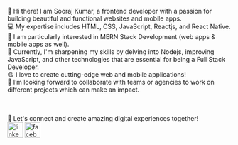 👋 Hi there! I am Sooraj Kumar, a frontend developer with a passion for building beautiful and functional websites and mobile apps. <br>
💻 My expertise includes HTML, CSS, JavaScript, Reactjs, and React Native. <br>
📱 I am particularly interested in MERN Stack Development (web apps & mobile apps as well). <br>
💪 Currently, I'm sharpening my skills by delving into Nodejs, improving JavaScript, and other technologies that are essential for being a Full Stack Developer. <br>
😃 I love to create cutting-edge web and mobile applications! <br>
💞️ I’m looking forward to collaborate with teams or agencies to work on different projects which can make an impact.<br>



<br><br>
🚀 Let's connect and create amazing digital experiences together!<br>
<img src="https://cdn-icons-png.flaticon.com/512/174/174857.png" alt="linkedin-icon" style="width:35px; height:35px" href="https://linkedin.com/in/meetsoorajkumar"/>
<img src="https://seeklogo.com//images/F/facebook-logo-966BBFBC34-seeklogo.com.png" alt="facebook-icon" style="width:35px; height:35px" href="https://facebook.com/sooraj-kumar-gogia"/>





















<!---
Sooraj-Kumar-Gogia/Sooraj-Kumar-Gogia is a ✨ special ✨ repository because its `README.md` (this file) appears on your GitHub profile.
You can click the Preview link to take a look at your changes.
--->
